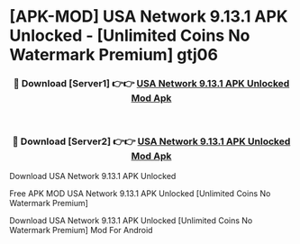 # [APK-MOD] USA Network 9.13.1 APK Unlocked - [Unlimited Coins No Watermark Premium] gtj06



<div align="center">
<h3>🔴 Download [Server1] 👉👉 <a href="https://momento.my/?title=USA_Network_9.13.1_APK_Unlocked">USA Network 9.13.1 APK Unlocked Mod Apk</a></h3><br>

<h3>🔴 Download [Server2] 👉👉 <a href="https://momento.my/?title=USA_Network_9.13.1_APK_Unlocked">USA Network 9.13.1 APK Unlocked Mod Apk</a></h3>
</div>



Download USA Network 9.13.1 APK Unlocked 

Free APK MOD USA Network 9.13.1 APK Unlocked [Unlimited Coins No Watermark Premium]

Download USA Network 9.13.1 APK Unlocked [Unlimited Coins No Watermark Premium] Mod For Android
